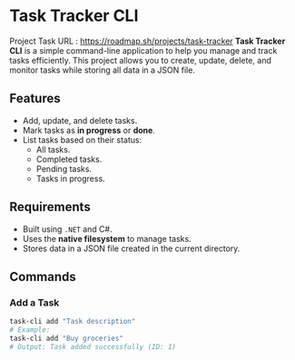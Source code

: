 # Task Tracker CLI
Project Task URL : https://roadmap.sh/projects/task-tracker
**Task Tracker CLI** 
is a simple command-line application to help you manage and track tasks efficiently. This project allows you to create, update, delete, and monitor tasks while storing all data in a JSON file.

## Features

- Add, update, and delete tasks.
- Mark tasks as **in progress** or **done**.
- List tasks based on their status:
  - All tasks.
  - Completed tasks.
  - Pending tasks.
  - Tasks in progress.

## Requirements

- Built using `.NET` and C#.
- Uses the **native filesystem** to manage tasks.
- Stores data in a JSON file created in the current directory.

## Commands

### Add a Task
```bash
task-cli add "Task description"
# Example:
task-cli add "Buy groceries"
# Output: Task added successfully (ID: 1)
